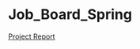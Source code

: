 # Job_Board_Spring

<a href="https://github.com/jt101015/Job_Board_Spring/blob/master/JobBoardReportSpring.pdf">Project Report</a>
